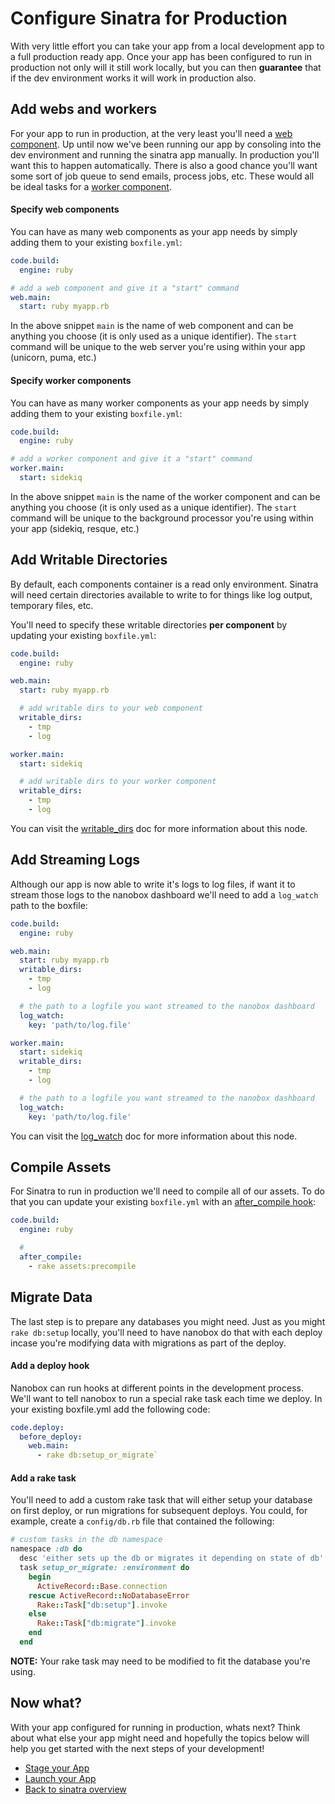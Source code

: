 # Configure Sinatra for Production
With very little effort you can take your app from a local development app to a full production ready app. Once your app has been configured to run in production not only will it still work locally, but you can then **guarantee** that if the dev environment works it will work in production also.

## Add webs and workers
For your app to run in production, at the very least you'll need a [web component](https://docs.nanobox.io/getting-started/add-components/#web-amp-worker-components). Up until now we've been running our app by consoling into the dev environment and running the sinatra app manually. In production you'll want this to happen automatically. There is also a good chance you'll want some sort of job queue to send emails, process jobs, etc. These would all be ideal tasks for a [worker component](https://docs.nanobox.io/getting-started/add-components/#web-amp-worker-components).

#### Specify web components
You can have as many web components as your app needs by simply adding them to your existing `boxfile.yml`:

```yaml
code.build:
  engine: ruby

# add a web component and give it a "start" command
web.main:
  start: ruby myapp.rb
```

In the above snippet `main` is the name of web component and can be anything you choose (it is only used as a unique identifier). The `start` command will be unique to the web server you're using within your app (unicorn, puma, etc.)

#### Specify worker components
You can have as many worker components as your app needs by simply adding them to your existing `boxfile.yml`:

```yaml
code.build:
  engine: ruby

# add a worker component and give it a "start" command
worker.main:
  start: sidekiq
```

In the above snippet `main` is the name of the worker component and can be anything you choose (it is only used as a unique identifier). The `start` command will be unique to the background processor you're using within your app (sidekiq, resque, etc.)

## Add Writable Directories
By default, each components container is a read only environment. Sinatra will need certain directories available to write to for things like log output, temporary files, etc.

You'll need to specify these writable directories **per component** by updating your existing `boxfile.yml`:

```yaml
code.build:
  engine: ruby

web.main:
  start: ruby myapp.rb

  # add writable dirs to your web component
  writable_dirs:
    - tmp
    - log

worker.main:
  start: sidekiq

  # add writable dirs to your worker component
  writable_dirs:
    - tmp
    - log
```


You can visit the [writable_dirs](https://docs.nanobox.io/boxfile/web/#writable-directories) doc for more information about this node.

## Add Streaming Logs
Although our app is now able to write it's logs to log files, if want it to stream those logs to the nanobox dashboard we'll need to add a `log_watch` path to the boxfile:

```yaml
code.build:
  engine: ruby

web.main:
  start: ruby myapp.rb
  writable_dirs:
    - tmp
    - log

  # the path to a logfile you want streamed to the nanobox dashboard
  log_watch:
    key: 'path/to/log.file'

worker.main:
  start: sidekiq
  writable_dirs:
    - tmp
    - log

  # the path to a logfile you want streamed to the nanobox dashboard
  log_watch:
    key: 'path/to/log.file'
```

You can visit the [log_watch](https://docs.nanobox.io/boxfile/web/#custom-logs) doc for more information about this node.

## Compile Assets
For Sinatra to run in production we'll need to compile all of our assets. To do that you can update your existing `boxfile.yml` with an [after_compile hook](https://docs.nanobox.io/app-config/build-deploy-hooks/):

```yaml
code.build:
  engine: ruby

  #
  after_compile:
    - rake assets:precompile
```

## Migrate Data
The last step is to prepare any databases you might need. Just as you might `rake db:setup` locally, you'll need to have nanobox do that with each deploy incase you're modifying data with migrations as part of the deploy.

#### Add a deploy hook
Nanobox can run hooks at different points in the development process. We'll want to tell nanobox to run a special rake task each time we deploy. In your existing boxfile.yml add the following code:

```yaml
code.deploy:
  before_deploy:
    web.main:
      - rake db:setup_or_migrate`
```

#### Add a rake task
You'll need to add a custom rake task that will either setup your database on first deploy, or run migrations for subsequent deploys. You could, for example, create a `config/db.rb` file that contained the following:

```ruby
# custom tasks in the db namespace
namespace :db do
  desc 'either sets up the db or migrates it depending on state of db'
  task setup_or_migrate: :environment do
    begin
      ActiveRecord::Base.connection
    rescue ActiveRecord::NoDatabaseError
      Rake::Task["db:setup"].invoke
    else
      Rake::Task["db:migrate"].invoke
    end
  end
```

**NOTE:** Your rake task may need to be modified to fit the database you're using.

## Now what?
With your app configured for running in production, whats next? Think about what else your app might need and hopefully the topics below will help you get started with the next steps of your development!

* [Stage your App](/ruby/sinatra/production/stage-your-app)
* [Launch your App](/ruby/sinatra/production/launch-your-app)
* [Back to sinatra overview](/ruby/sinatra)
